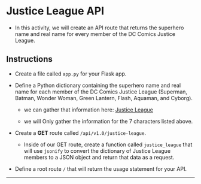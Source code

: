 # Justice League API

* In this activity, we will create an API route that returns the superhero name and real name for every member of the DC Comics Justice League.

## Instructions

* Create a file called `app.py` for your Flask app.

* Define a Python dictionary containing the superhero name and real name for each member of the DC Comics Justice League (Superman, Batman, Wonder Woman, Green Lantern, Flash, Aquaman, and Cyborg).

  * we can gather that information here: [Justice League](https://en.wikipedia.org/wiki/Justice_League)

  * we will Only gather the information for the 7 characters listed above.

* Create a **GET** route called `/api/v1.0/justice-league`.

  * Inside of our GET route, create a function called `justice_league` that will use `jsonify` to convert the dictionary of Justice League members to a JSON object and return that data as a request.

* Define a root route `/` that will return the usage statement for your API.

- - -

